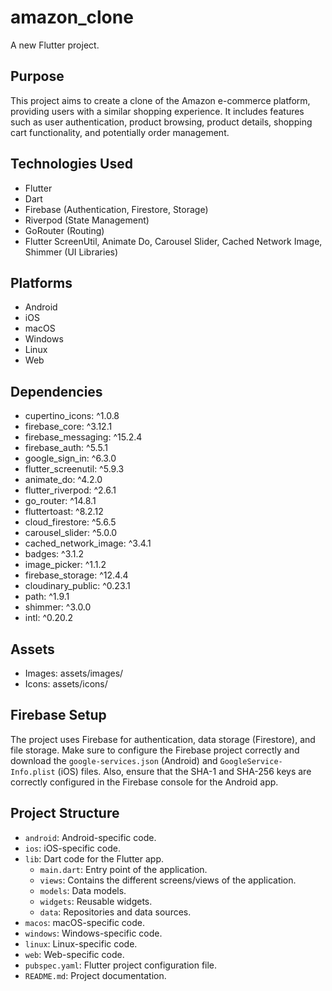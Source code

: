 # amazon_clone

A new Flutter project.

## Purpose

This project aims to create a clone of the Amazon e-commerce platform, providing users with a similar shopping experience. It includes features such as user authentication, product browsing, product details, shopping cart functionality, and potentially order management.

## Technologies Used

*   Flutter
*   Dart
*   Firebase (Authentication, Firestore, Storage)
*   Riverpod (State Management)
*   GoRouter (Routing)
*   Flutter ScreenUtil, Animate Do, Carousel Slider, Cached Network Image, Shimmer (UI Libraries)

## Platforms

*   Android
*   iOS
*   macOS
*   Windows
*   Linux
*   Web

## Dependencies

*   cupertino\_icons: ^1.0.8
*   firebase\_core: ^3.12.1
*   firebase\_messaging: ^15.2.4
*   firebase\_auth: ^5.5.1
*   google\_sign\_in: ^6.3.0
*   flutter\_screenutil: ^5.9.3
*   animate\_do: ^4.2.0
*   flutter\_riverpod: ^2.6.1
*   go\_router: ^14.8.1
*   fluttertoast: ^8.2.12
*   cloud\_firestore: ^5.6.5
*   carousel\_slider: ^5.0.0
*   cached\_network\_image: ^3.4.1
*   badges: ^3.1.2
*   image\_picker: ^1.1.2
*   firebase\_storage: ^12.4.4
*   cloudinary\_public: ^0.23.1
*   path: ^1.9.1
*   shimmer: ^3.0.0
*   intl: ^0.20.2

## Assets

*   Images: assets/images/
*   Icons: assets/icons/

## Firebase Setup

The project uses Firebase for authentication, data storage (Firestore), and file storage.  Make sure to configure the Firebase project correctly and download the `google-services.json` (Android) and `GoogleService-Info.plist` (iOS) files. Also, ensure that the SHA-1 and SHA-256 keys are correctly configured in the Firebase console for the Android app.

## Project Structure

*   `android`: Android-specific code.
*   `ios`: iOS-specific code.
*   `lib`: Dart code for the Flutter app.
    *   `main.dart`: Entry point of the application.
    *   `views`: Contains the different screens/views of the application.
    *   `models`: Data models.
    *   `widgets`: Reusable widgets.
    *   `data`: Repositories and data sources.
*   `macos`: macOS-specific code.
*   `windows`: Windows-specific code.
*   `linux`: Linux-specific code.
*   `web`: Web-specific code.
*   `pubspec.yaml`: Flutter project configuration file.
*   `README.md`: Project documentation.
